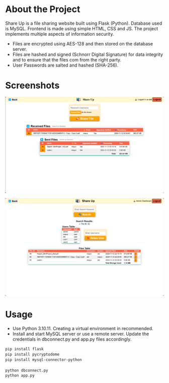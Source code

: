 # About the Project
Share Up is a file sharing website built using Flask (Python). Database used is MySQL. Frontend is made using simple HTML, CSS and JS.
The project implements multiple aspects of information security.
- Files are encrypted using AES-128 and then stored on the database server.
- Files are hashed and signed (Schnorr Digital Signature) for data integrity and to ensure that the files com from the right party.
- User Passwords are salted and hashed (SHA-256).

# Screenshots

![Client_Dashboard](https://github.com/siddharth108s/ShareUp/blob/master/Client_Dashboard.png?raw=true)

![Admin_Dashboard](https://github.com/siddharth108s/ShareUp/blob/master/Admin_Dashboard.png?raw=true)

# Usage
- Use Python 3.10.11. Creating a virtual environment in recommended.
- Install and start MySQL server or use a remote server. Update the credentials in dbconnect.py and app.py files accordingly.
```bash
pip install flask
pip install pycryptodome
pip install mysql-connector-python

python dbconnect.py
python app.py 
```
